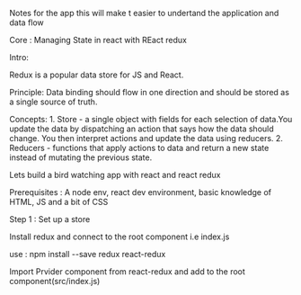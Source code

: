 Notes for the app
this will make t easier to undertand the application and data flow 



Core : Managing State in react with REact redux

Intro:

Redux is a popular data store for JS and React.

Principle: Data binding should flow in one direction and should be stored as a single source of truth.

Concepts: 
    1. Store - a single object with fields for each selection of data.You update the data by dispatching an action that says how the data should change.
    You then interpret actions and update the data using reducers.
    2. Reducers - functions that apply actions to data and return a new state instead of mutating the previous state.

Lets build a bird watching app with react and react redux

Prerequisites : A node env, react dev environment, basic knowledge of HTML, JS and a bit of CSS

Step 1 : Set up a store

Install redux and connect to the root component i.e index.js

use :  npm install --save redux react-redux

Import Prvider component from react-redux and add to the root component(src/index.js)


